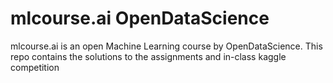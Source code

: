 # mlcourse.ai OpenDataScience
mlcourse.ai is an open Machine Learning course by OpenDataScience. This repo contains the solutions to the assignments and in-class kaggle competition
